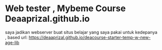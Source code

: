 <h1>Web tester , Mybeme Course Deaaprizal.github.io</h1>

saya jadikan webserver buat situs belajar yang saya pakai untuk kedepanya ,
based url: https://deaaprizal.github.io/deacourse-starter-temp-w-new-age-lib
